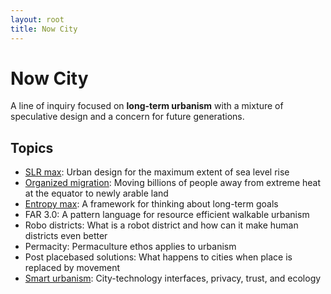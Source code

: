 ```yaml
---
layout: root
title: Now City
---
```


# Now City

A line of inquiry focused on **long-term urbanism** with a mixture of speculative design and a concern for future generations.

## Topics
- [SLR max](SLR%20max): Urban design for the maximum extent of sea level rise
- [Organized migration](NowCity/Organized%20migration.md): Moving billions of people away from extreme heat at the equator to newly arable land
- [Entropy max](Entropy%20max): A framework for thinking about long-term goals
- FAR 3.0: A pattern language for resource efficient walkable urbanism
- Robo districts: What is a robot district and how can it make human districts even better
- Permacity: Permaculture ethos applies to urbanism
- Post placebased solutions: What happens to cities when place is replaced by movement
- [Smart urbanism](Smart%20urbanism): City-technology interfaces, privacy, trust, and ecology
